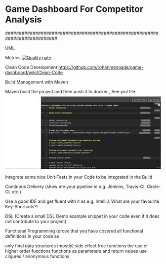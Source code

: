 # Game Dashboard For Competitor Analysis


###########################################################################

UML


Metrics
[![Quality gate](http://localhost:9000/api/project_badges/quality_gate?project=com.game.dashboard%3Agame-dashboard)](http://localhost:9000/dashboard?id=com.game.dashboard%3Agame-dashboard)

Clean Code Development
https://github.com/rohanmengade/game-dashboard/wiki/Clean-Code
 
Build Management with Maven
    
Maven build the project and then push it to docker , See yml file.
![Maven build](MAVEN.png)

Integrate some nice Unit-Tests in your Code to be integrated in the Build



Continous Delivery (show me your pipeline in e.g. Jenkins, Travis-CI, Circle-CI, etc.)



Use a good IDE and get fluent with it as e.g. IntelliJ. What are your favourite Key-Shortcuts?!



DSL (Create a small DSL Demo example snippet in your code even if it does not contribute to your project)



Functional Programming (prove that you have covered all functional definitions in your code as



only final data structures
(mostly) side effect free functions
the use of higher order functions
functions as parameters and return values
use clojures / anonymous functions





